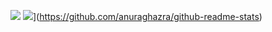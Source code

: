 ![](https://github-readme-stats.vercel.app/api?username=xh321&show_icons=true&theme=chartreuse-dark)
![](https://github-readme-stats.vercel.app/api/top-langs/?username=xh321&layout=compact)](https://github.com/anuraghazra/github-readme-stats)
